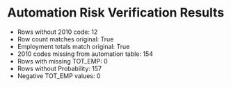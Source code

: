# Automation Risk Verification Results

- Rows without 2010 code: 12
- Row count matches original: True
- Employment totals match original: True
- 2010 codes missing from automation table: 154
- Rows with missing TOT_EMP: 0
- Rows without Probability: 157
- Negative TOT_EMP values: 0
